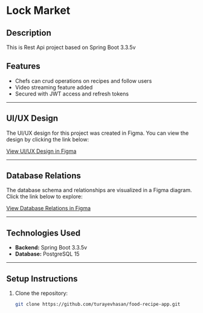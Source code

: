 # Lock Market

## Description
This is Rest Api project based on Spring Boot 3.3.5v

## Features
- Chefs can crud operations on recipes and follow users
- Video streaming feature added
- Secured with JWT access and refresh tokens

---

## UI/UX Design
The UI/UX design for this project was created in Figma. You can view the design by clicking the link below:

[View UI/UX Design in Figma](https://www.figma.com/design/de8OQlaWP533pVkmgtEN0T/Food-Recipe-App-(Community)?node-id=1-3&t=fEScgz2hO44MpSb8-1)

---

## Database Relations
The database schema and relationships are visualized in a Figma diagram. Click the link below to explore:

[View Database Relations in Figma](https://www.figma.com/board/eQIzwONXdZ9XbPrWlUU2gE/Food-Recipe-App?node-id=0-1&t=mCvy65FESul3RJz5-1)

---

## Technologies Used
- **Backend:** Spring Boot 3.3.5v
- **Database:** PostgreSQL 15

---

## Setup Instructions
1. Clone the repository:
   ```bash
   git clone https://github.com/turayevhasan/food-recipe-app.git
